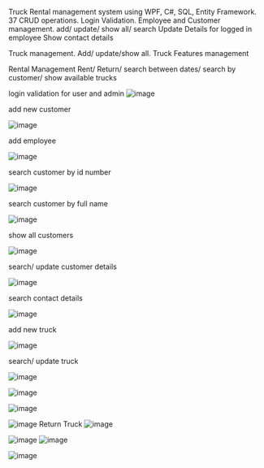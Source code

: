Truck Rental management system  using WPF, C#, SQL, Entity Framework.
37 CRUD operations.
Login Validation.
Employee and Customer management.
add/ update/ show all/ search 
Update Details for logged in employee
Show contact details

Truck management.
Add/ update/show all.
Truck Features management

Rental Management
Rent/ Return/ search between dates/ search by customer/ show available trucks


login validation for user and admin
![image](https://user-images.githubusercontent.com/81549043/171828868-e7d9d8c1-981a-4c4d-9828-ccd4a5539905.png)

add new customer

![image](https://user-images.githubusercontent.com/81549043/171828987-6c79e302-da3d-486a-9b27-c3b61a46f8d1.png)

add employee

![image](https://user-images.githubusercontent.com/81549043/171829055-9ecaebd9-a418-4296-9120-dcfb4eecae37.png)

search customer by id number

![image](https://user-images.githubusercontent.com/81549043/171829114-29d52125-886c-4bd3-ba92-260acaeadcc1.png)

search customer by full name

![image](https://user-images.githubusercontent.com/81549043/171829194-021b6080-755f-4e25-85b2-c5f54fac7e03.png)

show all customers 

![image](https://user-images.githubusercontent.com/81549043/171829254-0544cd2b-cd4d-4eb5-acd0-7109e6a2c6e6.png)

search/ update customer details

![image](https://user-images.githubusercontent.com/81549043/171829353-e584b3fe-7706-45bc-95f0-f7fed6e44878.png)

search contact details

![image](https://user-images.githubusercontent.com/81549043/171830172-cbc00498-70de-4c7d-9ddb-4cbb4b89251d.png)

add new truck

![image](https://user-images.githubusercontent.com/81549043/171829465-fc358230-a109-47fa-ad6b-ac756bea9c8e.png) 

search/ update truck

![image](https://user-images.githubusercontent.com/81549043/171829580-5f3b31a2-e0a9-43f3-9cc6-6d11b89aca0b.png)

![image](https://user-images.githubusercontent.com/81549043/171829682-961a2e81-a261-4047-87a0-2ccf1e17c16b.png)

![image](https://user-images.githubusercontent.com/81549043/171829750-c8ab74ec-04be-4ada-aee7-41b5d74126e9.png)

![image](https://user-images.githubusercontent.com/81549043/171829868-252f046b-6c45-46df-95b5-bcaabeb6d13f.png)
Return Truck
![image](https://user-images.githubusercontent.com/81549043/171829937-6426e9b9-2b08-401d-b25d-0ced53ab0973.png)

![image](https://user-images.githubusercontent.com/81549043/171830014-fe4181fe-195d-4a3a-b2ee-928f2058f1e1.png) ![image](https://user-images.githubusercontent.com/81549043/171830337-278408dd-c022-484d-8351-6097cc8cb178.png)

![image](https://user-images.githubusercontent.com/81549043/171830074-47f7b02a-14ea-4c30-9f0a-b2ab7c352b75.png)







